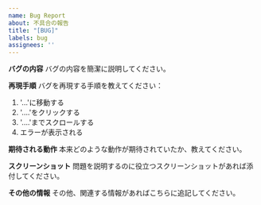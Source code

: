 ```yaml
---
name: Bug Report
about: 不具合の報告
title: "[BUG]"
labels: bug
assignees: ''
---
```


**バグの内容**
バグの内容を簡潔に説明してください。

**再現手順**
バグを再現する手順を教えてください：
1. '...'に移動する
2. '....'をクリックする
3. '....'までスクロールする
4. エラーが表示される

**期待される動作**
本来どのような動作が期待されていたか、教えてください。

**スクリーンショット**
問題を説明するのに役立つスクリーンショットがあれば添付してください。

**その他の情報**
その他、関連する情報があればこちらに追記してください。